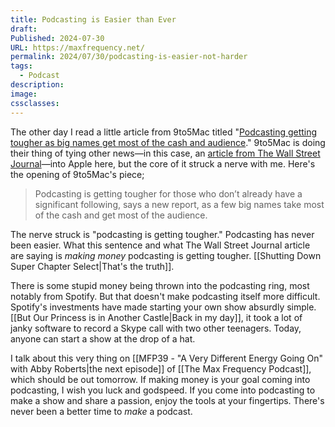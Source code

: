 ```yaml
---
title: Podcasting is Easier than Ever
draft: 
Published: 2024-07-30
URL: https://maxfrequency.net/
permalink: 2024/07/30/podcasting-is-easier-not-harder
tags:
  - Podcast
description: 
image: 
cssclasses:
---
```

The other day I read a little article from 9to5Mac titled "[Podcasting getting tougher as big names get most of the cash and audience](https://9to5mac.com/2024/07/29/podcasting-getting-tougher/)." 9to5Mac is doing their thing of tying other news—in this case, an [article from The Wall Street Journal](https://www.wsj.com/business/media/a-few-blockbuster-podcasts-are-making-all-the-money-d9cee36e?st=mhq52z4prfgvooy)—into Apple here, but the core of it struck a nerve with me. Here's the opening of 9to5Mac's piece;

> Podcasting is getting tougher for those who don’t already have a significant following, says a new report, as a few big names take most of the cash and get most of the audience.

The nerve struck is "podcasting is getting tougher." Podcasting has never been easier. What this sentence and what The Wall Street Journal article are saying is *making money* podcasting is getting tougher. [[Shutting Down Super Chapter Select|That's the truth]].

There is some stupid money being thrown into the podcasting ring, most notably from Spotify. But that doesn't make podcasting itself more difficult. Spotify's investments have made starting your own show absurdly simple. [[But Our Princess is in Another Castle|Back in my day]], it took a lot of janky software to record a Skype call with two other teenagers. Today, anyone can start a show at the drop of a hat.

I talk about this very thing on [[MFP39 - "A Very Different Energy Going On" with Abby Roberts|the next episode]] of [[The Max Frequency Podcast]], which should be out tomorrow. If making money is your goal coming into podcasting, I wish you luck and godspeed. If you come into podcasting to make a show and share a passion, enjoy the tools at your fingertips. There's never been a better time to *make* a podcast.